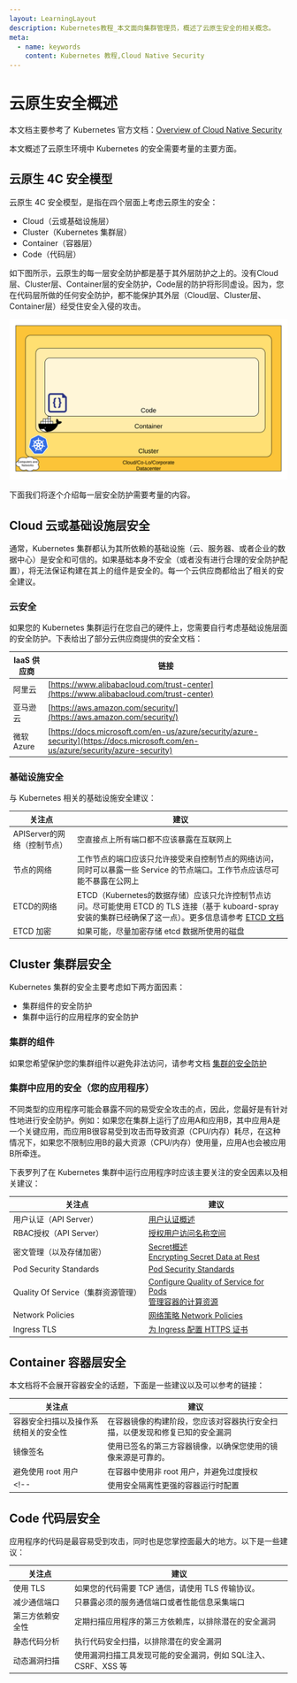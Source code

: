 ```yaml
---
layout: LearningLayout
description: Kubernetes教程_本文面向集群管理员，概述了云原生安全的相关概念。
meta:
  - name: keywords
    content: Kubernetes 教程,Cloud Native Security
---
```


# 云原生安全概述

本文档主要参考了 Kubernetes 官方文档：[Overview of Cloud Native Security](https://kubernetes.io/docs/concepts/security/overview/)

<AdSenseTitle/>

本文概述了云原生环境中 Kubernetes 的安全需要考量的主要方面。

## 云原生 4C 安全模型

云原生 4C 安全模型，是指在四个层面上考虑云原生的安全：
* Cloud（云或基础设施层）
* Cluster（Kubernetes 集群层）
* Container（容器层）
* Code（代码层）

如下图所示，云原生的每一层安全防护都是基于其外层防护之上的。没有Cloud层、Cluster层、Container层的安全防护，Code层的防护将形同虚设。因为，您在代码层所做的任何安全防护，都不能保护其外层（Cloud层、Cluster层、Container层）经受住安全入侵的攻击。

![云原生 4C 安全模型](./overview.assets/4c.png)

下面我们将逐个介绍每一层安全防护需要考量的内容。

## Cloud 云或基础设施层安全

通常，Kubernetes 集群都认为其所依赖的基础设施（云、服务器、或者企业的数据中心）是安全和可信的。如果基础本身不安全（或者没有进行合理的安全防护配置），将无法保证构建在其上的组件是安全的。每一个云供应商都给出了相关的安全建议。

### 云安全

如果您的 Kubernetes 集群运行在您自己的硬件上，您需要自行考虑基础设施层面的安全防护。下表给出了部分云供应商提供的安全文档：

| IaaS 供应商  |  链接   |
| ----------- | ----------- |
| 阿里云       | [https://www.alibabacloud.com/trust-center](https://www.alibabacloud.com/trust-center)       |
| 亚马逊云     | [https://aws.amazon.com/security/](https://aws.amazon.com/security/)        |
| 微软 Azure   | [https://docs.microsoft.com/en-us/azure/security/azure-security](https://docs.microsoft.com/en-us/azure/security/azure-security)        |

### 基础设施安全

与 Kubernetes 相关的基础设施安全建议：

| 关注点       |  建议        |
| ----------- | ----------- |
| APIServer的网络（控制节点） | 空直接点上所有端口都不应该暴露在互联网上 |
| 节点的网络 | 工作节点的端口应该只允许接受来自控制节点的网络访问，同时可以暴露一些 Service 的节点端口。工作节点应该尽可能不暴露在公网上 |
| ETCD的网络 | ETCD（Kubernetes的数据存储）应该只允许控制节点访问。尽可能使用 ETCD 的 TLS 连接（基于 kuboard-spray安装的集群已经确保了这一点）。更多信息请参考 [ETCD 文档](https://github.com/etcd-io/etcd/tree/master/Documentation) |
| ETCD 加密 | 如果可能，尽量加密存储 etcd 数据所使用的磁盘 |

## Cluster 集群层安全

Kubernetes 集群的安全主要考虑如下两方面因素：
* 集群组件的安全防护
* 集群中运行的应用程序的安全防护

### 集群的组件

如果您希望保护您的集群组件以避免非法访问，请参考文档 [集群的安全防护](./secure-a-cluster)

### 集群中应用的安全（您的应用程序）

不同类型的应用程序可能会暴露不同的易受安全攻击的点，因此，您最好是有针对性地进行安全防护。例如：如果您在集群上运行了应用A和应用B，其中应用A是一个关键应用，而应用B很容易受到攻击而导致资源（CPU/内存）耗尽，在这种情况下，如果您不限制应用B的最大资源（CPU/内存）使用量，应用A也会被应用B所牵连。

下表罗列了在 Kubernetes 集群中运行应用程序时应该主要关注的安全因素以及相关建议：

| 关注点       |  建议       |
| ----------- | ----------- |
| 用户认证（API Server） | [用户认证概述](./authenticate/) |
| RBAC授权（API Server） | [授权用户访问名称空间](./rbac/auth-namespace) |
| 密文管理（以及存储加密） | [Secret概述](/learning/k8s-intermediate/config/secrets/)<br> [Encrypting Secret Data at Rest](https://kubernetes.io/docs/tasks/administer-cluster/encrypt-data/) |
| Pod Security Standards | [Pod Security Standards](./pss) |
| Quality Of Service（集群资源管理） | [Configure Quality of Service for Pods](https://kubernetes.io/docs/tasks/configure-pod-container/quality-service-pod/) <br> [管理容器的计算资源](/learning/k8s-intermediate/config/computing-resource.html) |
| Network Policies | [网络策略 Network Policies](/learning/k8s-intermediate/service/np.html) |
| Ingress TLS | [为 Ingress 配置 HTTPS 证书](/learning/k8s-intermediate/service/ingress.html#实战-使用-ingress-访问-web-应用) |

## Container 容器层安全

本文档将不会展开容器安全的话题，下面是一些建议以及可以参考的链接：

| 关注点       |  建议       |
| ----------- | ----------- |
| 容器安全扫描以及操作系统相关的安全性 | 在容器镜像的构建阶段，您应该对容器执行安全扫描，以便发现和修复已知的安全漏洞 |
| 镜像签名 | 使用已签名的第三方容器镜像，以确保您使用的镜像来源是可靠的。 |
| 避免使用 root 用户 | 在容器中使用非 root 用户，并避免过度授权 |
<!-- | 使用安全隔离性更强的容器运行时配置 | 选择隔离性更好的 [container runtime class](https://kubernetes.io/docs/concepts/containers/runtime-class/) | -->

## Code 代码层安全

应用程序的代码是最容易受到攻击，同时也是您掌控面最大的地方。以下是一些建议：

| 关注点       |  建议       |
| ----------- | ----------- |
| 使用 TLS    | 如果您的代码需要 TCP 通信，请使用 TLS 传输协议。 |
| 减少通信端口 | 只暴露必须的服务通信端口或者性能信息采集端口 |
| 第三方依赖安全性 | 定期扫描应用程序的第三方依赖库，以排除潜在的安全漏洞 |
| 静态代码分析 | 执行代码安全扫描，以排除潜在的安全漏洞 |
| 动态漏洞扫描 | 使用漏洞扫描工具发现可能的安全漏洞，例如 SQL注入、CSRF、XSS 等 |